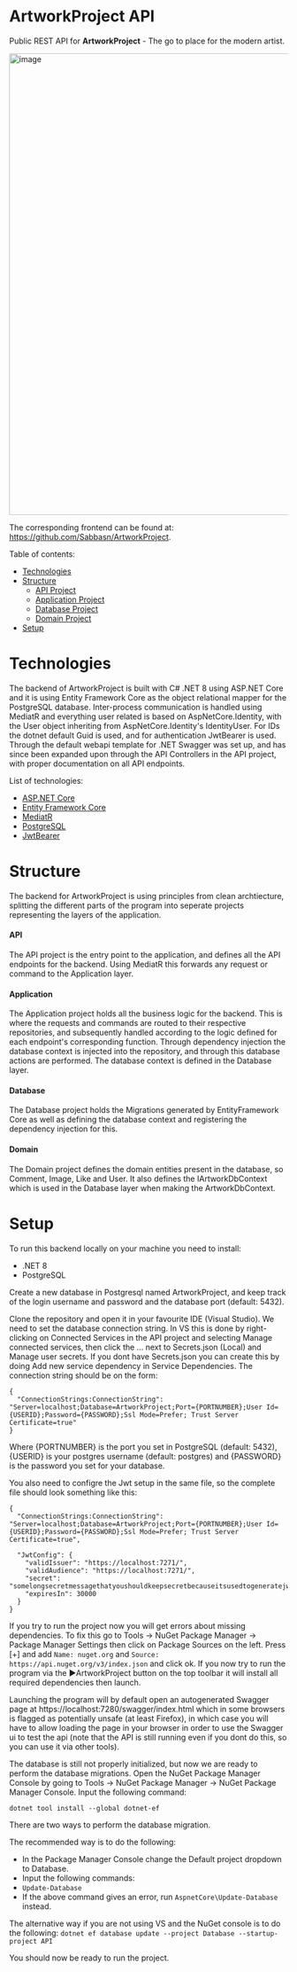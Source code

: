 # ArtworkProject API 
Public REST API for **ArtworkProject** - The go to place for the modern artist.

<img width="833" alt="image" src="https://github.com/spectraldesign/ArtworkProject/assets/59234024/7955143d-7111-41bd-b0d6-39a6f9e155b8">

The corresponding frontend can be found at: https://github.com/Sabbasn/ArtworkProject.

Table of contents:
- [Technologies](https://github.com/spectraldesign/ArtworkProject?tab=readme-ov-file#technologies)
- [Structure](https://github.com/spectraldesign/ArtworkProject?tab=readme-ov-file#structure)
  - [API Project](https://github.com/spectraldesign/ArtworkProject?tab=readme-ov-file#api)
  - [Application Project](https://github.com/spectraldesign/ArtworkProject?tab=readme-ov-file#application)
  - [Database Project](https://github.com/spectraldesign/ArtworkProject?tab=readme-ov-file#database)
  - [Domain Project](https://github.com/spectraldesign/ArtworkProject?tab=readme-ov-file#domain)
- [Setup](https://github.com/spectraldesign/ArtworkProject?tab=readme-ov-file#setup) 

# Technologies
The backend of ArtworkProject is built with C# .NET 8 using ASP.NET Core and it is using Entity Framework Core as the object relational mapper for the PostgreSQL database. Inter-process communication is handled using MediatR and everything user related is based on AspNetCore.Identity, with the User object inheriting from AspNetCore.Identity's IdentityUser. For IDs the dotnet default Guid is used, and for authentication JwtBearer is used. Through the default webapi template for .NET Swagger was set up, and has since been expanded upon through the API Controllers in the API project, with proper documentation on all API endpoints.

List of technologies:
 - [ASP.NET Core](https://learn.microsoft.com/en-us/aspnet/core/introduction-to-aspnet-core?view=aspnetcore-8.0)
 - [Entity Framework Core](https://learn.microsoft.com/en-us/ef/core/)
 - [MediatR](https://github.com/jbogard/MediatR)
 - [PostgreSQL](https://www.postgresql.org/)
 - [JwtBearer](https://www.nuget.org/packages/Microsoft.AspNetCore.Authentication.JwtBearer)

# Structure
The backend for ArtworkProject is using principles from clean archtiecture, splitting the different parts of the program into seperate projects representing the layers of the application.

#### API
The API project is the entry point to the application, and defines all the API endpoints for the backend. Using MediatR this forwards any request or command to the Application layer.

#### Application
The Application project holds all the business logic for the backend. This is where the requests and commands are routed to their respective repositories, and subsequently handled according to the logic defined for each endpoint's corresponding function. Through dependency injection the database context is injected into the repository, and through this database actions are performed. The database context is defined in the Database layer.

#### Database
The Database project holds the Migrations generated by EntityFramework Core as well as defining the database context and registering the dependency injection for this.

#### Domain
The Domain project defines the domain entities present in the database, so Comment, Image, Like and User. It also defines the IArtworkDbContext which is used in the Database layer when making the ArtworkDbContext.

# Setup
To run this backend locally on your machine you need to install:
- .NET 8
- PostgreSQL

Create a new database in Postgresql named ArtworkProject, and keep track of the login username and password and the database port (default: 5432).

Clone the repository and open it in your favourite IDE (Visual Studio). We need to set the database connection string. 
In VS this is done by right-clicking on Connected Services in the API project and selecting Manage connected services, then click the ... next to Secrets.json (Local) and Manage user secrets. 
If you dont have Secrets.json you can create this by doing Add new service dependency in Service Dependencies.
The connection string should be on the form:
```
{
  "ConnectionStrings:ConnectionString": "Server=localhost;Database=ArtworkProject;Port={PORTNUMBER};User Id={USERID};Password={PASSWORD};Ssl Mode=Prefer; Trust Server Certificate=true"
}
```
Where {PORTNUMBER} is the port you set in PostgreSQL (default: 5432), {USERID} is your postgres username (default: postgres) and {PASSWORD} is the password you set for your database.

You also need to configre the Jwt setup in the same file, so the complete file should look something like this:
```
{
  "ConnectionStrings:ConnectionString": "Server=localhost;Database=ArtworkProject;Port={PORTNUMBER};User Id={USERID};Password={PASSWORD};Ssl Mode=Prefer; Trust Server Certificate=true",

  "JwtConfig": {
    "validIssuer": "https://localhost:7271/",
    "validAudience": "https://localhost:7271/",
    "secret": "somelongsecretmessagethatyoushouldkeepsecretbecauseitsusedtogeneratejwt",
    "expiresIn": 30000
  }
}
```

If you try to run the project now you will get errors about missing dependencies. 
To fix this go to Tools -> NuGet Package Manager -> Package Manager Settings then click on Package Sources on the left. 
Press [+] and add `Name: nuget.org` and `Source: https://api.nuget.org/v3/index.json` and click ok. 
If you now try to run the program via the ▶️ArtworkProject button on the top toolbar it will install all required dependencies then launch. 

Launching the program will by default open an autogenerated Swagger page at https://localhost:7280/swagger/index.html which in some browsers is flagged as potentially unsafe (at least Firefox), in which case you will have to allow loading the page in your browser in order to use the Swagger ui to test the api (note that the API is still running even if you dont do this, so you can use it via other tools). 

The database is still not properly initialized, but now we are ready to perform the database migrations. 
Open the NuGet Package Manager Console by going to Tools -> NuGet Package Manager -> NuGet Package Manager Console.
Input the following command:
```
dotnet tool install --global dotnet-ef
```
There are two ways to perform the database migration.

The recommended way is to do the following:
- In the Package Manager Console change the Default project dropdown to Database.
- Input the following commands:
- `Update-Database`
- If the above command gives an error, run `AspnetCore\Update-Database` instead.

The alternative way if you are not using VS and the NuGet console is to do the following:
`dotnet ef database update --project Database --startup-project API`

You should now be ready to run the project.
